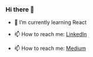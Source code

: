 ### Hi there 👋

- 🌱 I’m currently learning React

- 📫 How to reach me: [LinkedIn](https://www.linkedin.com/in/mehmettemizkan/)

- 📫 How to reach me: [Medium](https://mehmettemizkan.medium.com/)
